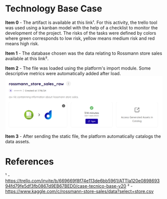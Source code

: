# Technology Base Case

**Item 0** - The artifact is available at this link¹. For this activity, the trello tool was used using a kanban model with the help of a checklist to monitor the development of the project. The risks of the tasks were defined by colors where green corresponds to low risk, yellow means medium risk and red means high risk.

**Item 1** - The database chosen was the data relating to Rossmann store sales available at this link².

**Item 2** - The file was loaded using the platform's import module. Some descriptive metrics were automatically added after load.
![Pipeline](images/Screenshot%20from%202024-07-20%2015-53-24.png)
**Item 3** - After sending the static file, the platform automatically catalogs the data assets.

# References

¹ - https://trello.com/invite/b/669669f8f74e113de6bb5961/ATTIa120e089869394fd79fe5df3fb0867d9EB67BED0/case-tecnico-base-v20
² - https://www.kaggle.com/c/rossmann-store-sales/data?select=store.csv
